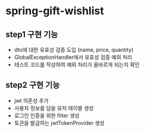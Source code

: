 # spring-gift-wishlist

## step1 구현 기능
- dto에 대한 유효성 검증 도입 (name, price, quantity)
- GlobalExceptionHandler에서 유효성 검증 예외 처리
- 테스트 코드를 작성하여 예외 처리가 올바르게 되는지 확인

## step2 구현 기능
- jwt 의존성 추가
- 사용자 정보를 담을 유저 테이블 생성
- 로그인 인증을 위한 filter 생성
- 토큰을 발급하는 jwtTokenProvider 생성